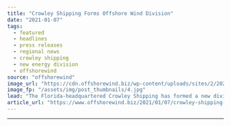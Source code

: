 ```yaml
---
title: "Crowley Shipping Forms Offshore Wind Division"
date: "2021-01-07"
tags: 
  - featured
  - headlines
  - press releases
  - regional news
  - crowley shipping
  - new energy division
  - offshorewind
source: "offshorewind"
image_url: "https://cdn.offshorewind.biz/wp-content/uploads/sites/2/2021/01/07091011/Crowley-Shipping-Forms-Offshore-Wind-Division.jpg"
image_fp: "/assets/img/post_thumbnails/4.jpg"
lead: "The Florida-headquartered Crowley Shipping has formed a new division focusing on the offshore wind"
article_url: "https://www.offshorewind.biz/2021/01/07/crowley-shipping-forms-offshore-wind-division/"
---
```


---
